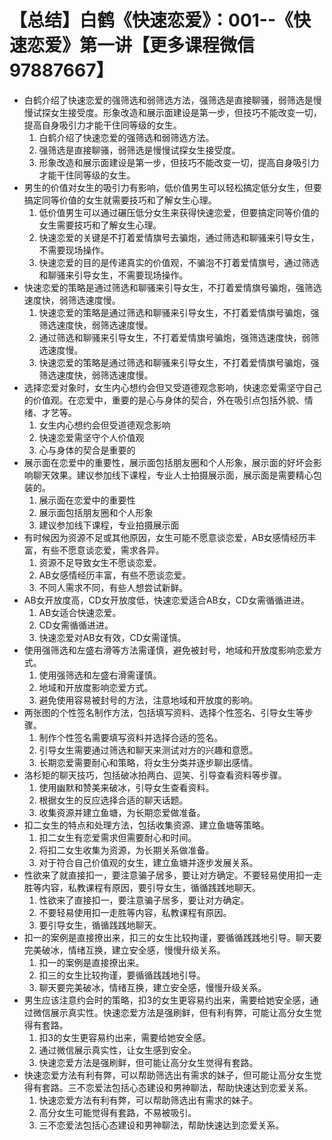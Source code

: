# 【总结】白鹤《快速恋爱》：001--《快速恋爱》第一讲【更多课程微信97887667】

-   白鹤介绍了快速恋爱的强筛选和弱筛选方法，强筛选是直接聊骚，弱筛选是慢慢试探女生接受度。形象改造和展示面建设是第一步，但技巧不能改变一切，提高自身吸引力才能干住同等级的女生。
    1.  白鹤介绍了快速恋爱的强筛选和弱筛选方法。
    2.  强筛选是直接聊骚，弱筛选是慢慢试探女生接受度。
    3.  形象改造和展示面建设是第一步，但技巧不能改变一切，提高自身吸引力才能干住同等级的女生。
-   男生的价值对女生的吸引力有影响，低价值男生可以轻松搞定低分女生，但要搞定同等价值的女生就需要技巧和了解女生心理。
    1.  低价值男生可以通过碾压低分女生来获得快速恋爱，但要搞定同等价值的女生需要技巧和了解女生心理。
    2.  快速恋爱的关键是不打着爱情旗号去骗炮，通过筛选和聊骚来引导女生，不需要现场操作。
    3.  快速恋爱的目的是传递真实的价值观，不骗泡不打着爱情旗号，通过筛选和聊骚来引导女生，不需要现场操作。
-   快速恋爱的策略是通过筛选和聊骚来引导女生，不打着爱情旗号骗炮，强筛选速度快，弱筛选速度慢。
    1.  快速恋爱的策略是通过筛选和聊骚来引导女生，不打着爱情旗号骗炮，强筛选速度快，弱筛选速度慢。
    2.  通过筛选和聊骚来引导女生，不打着爱情旗号骗炮，强筛选速度快，弱筛选速度慢。
    3.  快速恋爱的策略是通过筛选和聊骚来引导女生，不打着爱情旗号骗炮，强筛选速度快，弱筛选速度慢。
-   选择恋爱对象时，女生内心想约会但又受道德观念影响，快速恋爱需坚守自己的价值观。在恋爱中，重要的是心与身体的契合，外在吸引点包括外貌、情绪、才艺等。
    1.  女生内心想约会但受道德观念影响
    2.  快速恋爱需坚守个人价值观
    3.  心与身体的契合是重要的
-   展示面在恋爱中的重要性，展示面包括朋友圈和个人形象，展示面的好坏会影响聊天效果。建议参加线下课程，专业人士拍摄展示面，展示面是需要精心包装的。
    1.  展示面在恋爱中的重要性
    2.  展示面包括朋友圈和个人形象
    3.  建议参加线下课程，专业拍摄展示面
-   有时候因为资源不足或其他原因，女生可能不愿意谈恋爱，AB女感情经历丰富，有些不愿意谈恋爱，需求各异。
    1.  资源不足导致女生不愿谈恋爱。
    2.  AB女感情经历丰富，有些不愿谈恋爱。
    3.  不同人需求不同，有些人想尝试新鲜。
-   AB女开放度高，CD女开放度低，快速恋爱适合AB女，CD女需循循进进。
    1.  AB女适合快速恋爱。
    2.  CD女需循循进进。
    3.  快速恋爱对AB女有效，CD女需谨慎。
-   使用强筛选和左盛右滑等方法需谨慎，避免被封号，地域和开放度影响恋爱方式。
    1.  使用强筛选和左盛右滑需谨慎。
    2.  地域和开放度影响恋爱方式。
    3.  避免使用容易被封号的方法，注意地域和开放度的影响。
-   两张图的个性签名制作方法，包括填写资料、选择个性签名、引导女生等步骤。
    1.  制作个性签名需要填写资料并选择合适的签名。
    2.  引导女生需要通过筛选和聊天来测试对方的兴趣和意愿。
    3.  长期恋爱需要耐心和策略，将女生分类并逐步聊出感情。
-   洛杉矩的聊天技巧，包括破冰拍两白、逗笑、引导查看资料等步骤。
    1.  使用幽默和赞美来破冰，引导女生查看资料。
    2.  根据女生的反应选择合适的聊天话题。
    3.  收集资源并建立鱼塘，为长期恋爱做准备。
-   扣二女生的特点和处理方法，包括收集资源、建立鱼塘等策略。
    1.  扣二女生有恋爱需求但需要耐心和时间。
    2.  将扣二女生收集为资源，为长期关系做准备。
    3.  对于符合自己价值观的女生，建立鱼塘并逐步发展关系。
-   性欲来了就直接扣一，要注意骗子居多，要让对方确定。不要轻易使用扣一走胜等内容，私教课程有原因，要引导女生，循循践践地聊天。
    1.  性欲来了直接扣一，要注意骗子居多，要让对方确定。
    2.  不要轻易使用扣一走胜等内容，私教课程有原因。
    3.  要引导女生，循循践践地聊天。
-   扣一的案例是直接撩出来，扣三的女生比较拘谨，要循循践践地引导。聊天要完美破冰，情绪互换，建立安全感，慢慢升级关系。
    1.  扣一的案例是直接撩出来。
    2.  扣三的女生比较拘谨，要循循践践地引导。
    3.  聊天要完美破冰，情绪互换，建立安全感，慢慢升级关系。
-   男生应该注意约会时的策略，扣3的女生更容易约出来，需要给她安全感，通过微信展示真实性。快速恋爱方法是强刷鲜，但有利有弊，可能让高分女生觉得有套路。
    1.  扣3的女生更容易约出来，需要给她安全感。
    2.  通过微信展示真实性，让女生感到安全。
    3.  快速恋爱方法是强刷鲜，但可能让高分女生觉得有套路。
-   快速恋爱方法有利有弊，可以帮助筛选出有需求的妹子，但可能让高分女生觉得有套路。三不恋爱法包括心态建设和男神聊法，帮助快速达到恋爱关系。
    1.  快速恋爱方法有利有弊，可以帮助筛选出有需求的妹子。
    2.  高分女生可能觉得有套路，不易被吸引。
    3.  三不恋爱法包括心态建设和男神聊法，帮助快速达到恋爱关系。